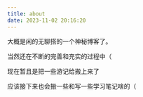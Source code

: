 ```yaml
---
title: about
date: 2023-11-02 20:16:20
---
```



大概是闲的无聊搭的一个神秘博客了。

当然还在不断的完善和充实的过程中（

现在暂且是把一些游记给搬上来了

应该接下来也会搬一些和写一些学习笔记啥的（